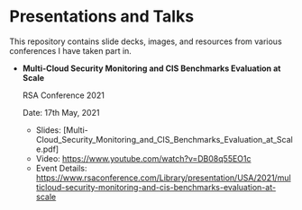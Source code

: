 # Presentations and Talks

This repository contains slide decks, images, and resources from various conferences I have taken part in.

* **Multi-Cloud Security Monitoring and CIS Benchmarks Evaluation at Scale**

  RSA Conference 2021

  Date: 17th May, 2021
     - Slides: [Multi-Cloud_Security_Monitoring_and_CIS_Benchmarks_Evaluation_at_Scale.pdf]
     - Video: https://www.youtube.com/watch?v=DB08q55EO1c
     - Event Details: https://www.rsaconference.com/Library/presentation/USA/2021/multicloud-security-monitoring-and-cis-benchmarks-evaluation-at-scale




